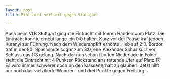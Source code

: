 ```yaml
---
layout: post
title: Eintracht verliert gegen Stuttgart

---
```


Auch beim VfB Stuttgart ging die Eintracht mit leeren Händen vom Platz. Die Eintracht konnte erneut lange ein 0:0 halten. Kurz vor der Pause traf jedoch Kuranyi zur Führung. Nach dem Wiederanpfiff erhöhte Hleb auf 2:0. Bordon traf in der 80. Spielminute sogar zum 3:0, ehe Alexander Schur kurz vor Schluss das 1:3 gelang. Nach der nun schon fünften Niederlage in Folge steht die Eintracht mit 4 Punkten Rückstand ans rettende Ufer auf Platz 17. Es wird immer schwerer noch an den Klassenerhalt zu glauben. Jetzt hilft nur noch das vielzitierte Wunder - und drei Punkte gegen Freiburg...


